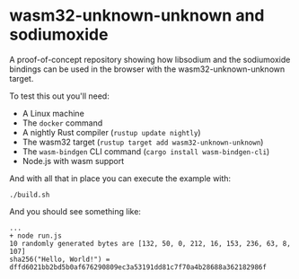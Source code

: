 # wasm32-unknown-unknown and sodiumoxide

A proof-of-concept repository showing how libsodium and the sodiumoxide bindings
can be used in the browser with the wasm32-unknown-unknown target.

To test this out you'll need:

* A Linux machine
* The `docker` command
* A nightly Rust compiler (`rustup update nightly`)
* The wasm32 target (`rustup target add wasm32-unknown-unknown`)
* The `wasm-bindgen` CLI command (`cargo install wasm-bindgen-cli`)
* Node.js with wasm support

And with all that in place you can execute the example with:

```
./build.sh
```

And you should see something like:

```
...
+ node run.js
10 randomly generated bytes are [132, 50, 0, 212, 16, 153, 236, 63, 8, 107]
sha256("Hello, World!") = dffd6021bb2bd5b0af676290809ec3a53191dd81c7f70a4b28688a362182986f
```
